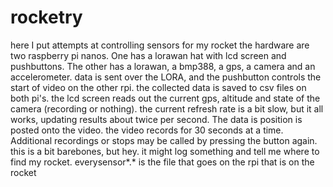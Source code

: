 # rocketry
here I put attempts at controlling sensors for my rocket
the hardware are two raspberry pi nanos.  One has a lorawan hat with lcd screen and pushbuttons.  The other has a lorawan, a bmp388, a gps, a camera and an accelerometer.
data is sent over the LORA, and the pushbutton controls the start of video on the other rpi.
the collected data is saved to csv files on both pi's.  the lcd screen reads out the current gps, altitude and state of the camera (recording or nothing).
the current refresh rate is a bit slow, but it all works, updating results about twice per second.
The data is position is posted onto the video.
the video records for 30 seconds at a time.  Additional recordings or stops may be called by pressing the button again.
this is a bit barebones, but hey.  it might log something and tell me where to find my rocket.
everysensor*.* is the file that goes on the rpi that is on the rocket
